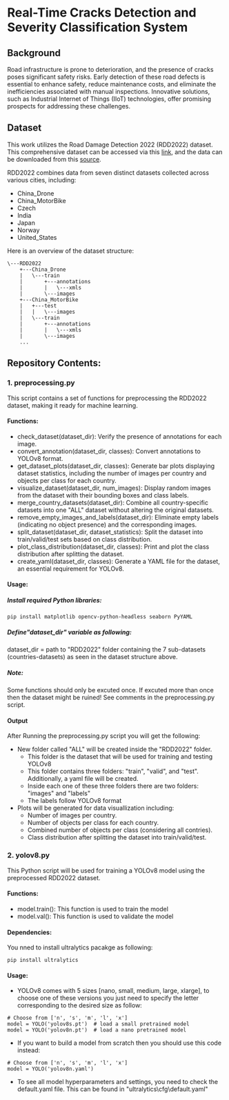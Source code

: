 # Real-Time Cracks Detection and Severity Classification System

## Background
Road infrastructure is prone to deterioration, and the presence of cracks poses significant safety risks. Early detection of these road defects is essential to enhance safety, reduce maintenance costs, and eliminate the inefficiencies associated with manual inspections. Innovative solutions, such as Industrial Internet of Things (IIoT) technologies, offer promising prospects for addressing these challenges.


## Dataset
This work utilizes the Road Damage Detection 2022 (RDD2022) dataset. This comprehensive dataset can be accessed via this [link](https://doi.org/10.48550/arXiv.2209.08538), and the data can be downloaded from this [source](https://figshare.com/articles/dataset/RDD2022_-_The_multi-national_Road_Damage_Dataset_released_through_CRDDC_2022/21431547?file=38030820).

RDD2022 combines data from seven distinct datasets collected across various cities, including:
- China_Drone
- China_MotorBike
- Czech
- India
- Japan
- Norway
- United_States

Here is an overview of the dataset structure:


```plaintext
\---RDD2022
    +---China_Drone
    |   \---train
    |       +---annotations
    |       |   \---xmls
    |       \---images
    +---China_MotorBike
    |   +---test
    |   |   \---images
    |   \---train
    |       +---annotations
    |       |   \---xmls
    |       \---images
    ...
```


## Repository Contents:

### 1. preprocessing.py
This script contains a set of functions for preprocessing the RDD2022 dataset, making it ready for machine learning.

#### Functions:

* check_dataset(dataset_dir): Verify the presence of annotations for each image.
* convert_annotation(dataset_dir, classes): Convert annotations to YOLOv8 format.
* get_dataset_plots(dataset_dir, classes): Generate bar plots displaying dataset statistics, including the number of images per country and objects per class for each country.
* visualize_dataset(dataset_dir, num_images): Display random images from the dataset with their bounding boxes and class labels.
* merge_country_datasets(dataset_dir): Combine all country-specific datasets into one "ALL" dataset without altering the original datasets.
* remove_empty_images_and_labels(dataset_dir): Eliminate empty labels (indicating no object presence) and the corresponding images.
* split_dataset(dataset_dir, dataset_statistics): Split the dataset into train/valid/test sets based on class distribution.
* plot_class_distribution(dataset_dir, classes): Print and plot the class distribution after splitting the dataset.
* create_yaml(dataset_dir, classes): Generate a YAML file for the dataset, an essential requirement for YOLOv8.


#### Usage:

##### Install required Python libraries:

```
pip install matplotlib opencv-python-headless seaborn PyYAML
```

##### Define"dataset_dir" variable as following:
dataset_dir = path to "RDD2022" folder containing the 7 sub-datasets (countries-datasets) as seen in the dataset structure above.

##### Note:
Some functions should only be excuted once. If excuted more than once then the dataset might be ruined! See comments in the preprocessing.py script.

#### Output
After Running the preprocessing.py script you will get the following:

- New folder called "ALL" will be created inside the "RDD2022" folder.
	- This folder is the dataset that will be used for training and testing YOLOv8
	- This folder contains three folders: "train", "valid", and "test". Additionally, a yaml file will be created.
	- Inside each one of these three folders there are two folders: "images" and "labels"
	- The labels follow YOLOv8 format
- Plots will be generated for data visuallization including:
	- Number of images per country.
	- Number of objects per class for each country.
	- Combined number of objects per class (considering all contries).
	- Class distribution after splitting the dataset into train/valid/test.

### 2. yolov8.py

This Python script will be used for training a YOLOv8 model using the preprocessed RDD2022 dataset.

#### Functions:

* model.train(): This function is used to train the model
* model.val(): This function is used to validate the model

#### Dependencies:

You nned to install ultralytics pacakge as following:

```
pip install ultralytics
```

#### Usage:

* YOLOv8 comes with 5 sizes [nano, small, medium, large, xlarge], to choose one of these versions you just need to specify the letter corresponding to the desired size as follow:

```
# Choose from ['n', 's', 'm', 'l', 'x']
model = YOLO('yolov8s.pt')  # load a small pretrained model
model = YOLO('yolov8n.pt')  # load a nano pretrained model

```

* If you want to build a model from scratch then you should use this code instead:

```
# Choose from ['n', 's', 'm', 'l', 'x']
model = YOLO('yolov8n.yaml')
```

* To see all model hyperparameters and settings, you need to check the default.yaml file.
This can be found in "ultralytics\cfg\default.yaml"
